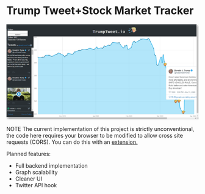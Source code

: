 # Trump Tweet+Stock Market Tracker

![example](example.png)

NOTE
The current implementation of this project is strictly unconventional, the code here requires your browser to be modified to allow cross site requests (CORS). You can do this with an [extension.](https://addons.mozilla.org/en-US/firefox/addon/cors-everywhere/)

Planned features:
  - Full backend implementation
  - Graph scalability
  - Cleaner UI
  - Twitter API hook
